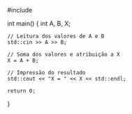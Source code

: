 #include <iostream>

int main() {
    int A, B, X;
    
    // Leitura dos valores de A e B
    std::cin >> A >> B;
    
    // Soma dos valores e atribuição a X
    X = A + B;
    
    // Impressão do resultado
    std::cout << "X = " << X << std::endl;
    
    return 0;
}
